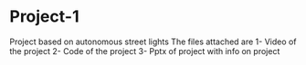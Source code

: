 # Project-1
Project based on autonomous street lights
The files attached are
1- Video of the project
2- Code of the project
3- Pptx of project with info on project
